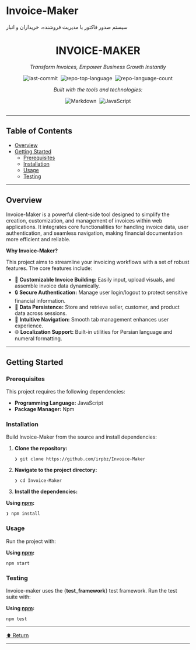 # Invoice-Maker
سیستم صدور فاکتور با مدیریت فروشنده، خریداران و انبار
<div id="top" class="">

<div align="center" class="text-center">
<h1>INVOICE-MAKER</h1>
<p><em>Transform Invoices, Empower Business Growth Instantly</em></p>

<img alt="last-commit" src="https://img.shields.io/github/last-commit/irpbz/Invoice-Maker?style=flat&amp;logo=git&amp;logoColor=white&amp;color=0080ff" class="inline-block mx-1" style="margin: 0px 2px;">
<img alt="repo-top-language" src="https://img.shields.io/github/languages/top/irpbz/Invoice-Maker?style=flat&amp;color=0080ff" class="inline-block mx-1" style="margin: 0px 2px;">
<img alt="repo-language-count" src="https://img.shields.io/github/languages/count/irpbz/Invoice-Maker?style=flat&amp;color=0080ff" class="inline-block mx-1" style="margin: 0px 2px;">
<p><em>Built with the tools and technologies:</em></p>
<img alt="Markdown" src="https://img.shields.io/badge/Markdown-000000.svg?style=flat&amp;logo=Markdown&amp;logoColor=white" class="inline-block mx-1" style="margin: 0px 2px;">
<img alt="JavaScript" src="https://img.shields.io/badge/JavaScript-F7DF1E.svg?style=flat&amp;logo=JavaScript&amp;logoColor=black" class="inline-block mx-1" style="margin: 0px 2px;">
</div>
<br>
<hr>
<h2>Table of Contents</h2>
<ul class="list-disc pl-4 my-0">
<li class="my-0"><a href="#overview">Overview</a></li>
<li class="my-0"><a href="#getting-started">Getting Started</a>
<ul class="list-disc pl-4 my-0">
<li class="my-0"><a href="#prerequisites">Prerequisites</a></li>
<li class="my-0"><a href="#installation">Installation</a></li>
<li class="my-0"><a href="#usage">Usage</a></li>
<li class="my-0"><a href="#testing">Testing</a></li>
</ul>
</li>
</ul>
<hr>
<h2>Overview</h2>
<p>Invoice-Maker is a powerful client-side tool designed to simplify the creation, customization, and management of invoices within web applications. It integrates core functionalities for handling invoice data, user authentication, and seamless navigation, making financial documentation more efficient and reliable.</p>
<p><strong>Why Invoice-Maker?</strong></p>
<p>This project aims to streamline your invoicing workflows with a set of robust features. The core features include:</p>
<ul class="list-disc pl-4 my-0">
<li class="my-0">🎨 <strong>Customizable Invoice Building:</strong> Easily input, upload visuals, and assemble invoice data dynamically.</li>
<li class="my-0">🔒 <strong>Secure Authentication:</strong> Manage user login/logout to protect sensitive financial information.</li>
<li class="my-0">📁 <strong>Data Persistence:</strong> Store and retrieve seller, customer, and product data across sessions.</li>
<li class="my-0">🧭 <strong>Intuitive Navigation:</strong> Smooth tab management enhances user experience.</li>
<li class="my-0">🌐 <strong>Localization Support:</strong> Built-in utilities for Persian language and numeral formatting.</li>
</ul>
<hr>
<h2>Getting Started</h2>
<h3>Prerequisites</h3>
<p>This project requires the following dependencies:</p>
<ul class="list-disc pl-4 my-0">
<li class="my-0"><strong>Programming Language:</strong> JavaScript</li>
<li class="my-0"><strong>Package Manager:</strong> Npm</li>
</ul>
<h3>Installation</h3>
<p>Build Invoice-Maker from the source and install dependencies:</p>
<ol>
<li class="my-0">
<p><strong>Clone the repository:</strong></p>
<pre><code class="language-sh">❯ git clone https://github.com/irpbz/Invoice-Maker
</code></pre>
</li>
<li class="my-0">
<p><strong>Navigate to the project directory:</strong></p>
<pre><code class="language-sh">❯ cd Invoice-Maker
</code></pre>
</li>
<li class="my-0">
<p><strong>Install the dependencies:</strong></p>
</li>
</ol>
<p><strong>Using <a href="https://www.npmjs.com/">npm</a>:</strong></p>
<pre><code class="language-sh">❯ npm install
</code></pre>
<h3>Usage</h3>
<p>Run the project with:</p>
<p><strong>Using <a href="https://www.npmjs.com/">npm</a>:</strong></p>
<pre><code class="language-sh">npm start
</code></pre>
<h3>Testing</h3>
<p>Invoice-maker uses the {<strong>test_framework</strong>} test framework. Run the test suite with:</p>
<p><strong>Using <a href="https://www.npmjs.com/">npm</a>:</strong></p>
<pre><code class="language-sh">npm test
</code></pre>
<hr>
<div align="left" class=""><a href="#top">⬆ Return</a></div>
<hr></div>
